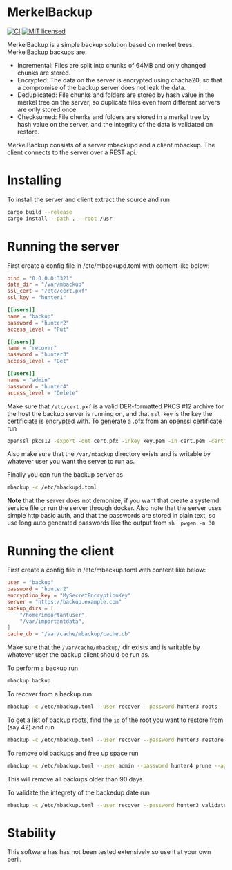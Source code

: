 # MerkelBackup

[![CI](https://github.com/antialize/MerkelBackup/actions/workflows/rust.yml/badge.svg)](https://github.com/antialize/MerkelBackup/actions/workflows/rust.yml)
[![MIT licensed](https://img.shields.io/badge/license-MIT-blue.svg)](./LICENSE)


MerkelBackup is a simple backup solution based on merkel trees. MerkelBackup backups are:
* Incremental: Files are split into chunks of 64MB and only changed chunks are stored.
* Encrypted: The data on the server is encrypted using chacha20, so that a compromise of the backup server does not leak the data.
* Deduplicated: File chunks and folders are stored by hash value in the merkel tree on the server, so duplicate files even from different servers are only stored once.
* Checksumed: File chenks and folders are stored in a merkel tree by hash value on the server, and the integrity of the data is validated on restore.

MerkelBackup consists of a server mbackupd and a client mbackup. The client connects to the server over a REST api.

# Installing
To install the server and client extract the source and run
```sh
cargo build --release
cargo install --path . --root /usr
```

# Running the server
First create a config file in /etc/mbackupd.toml with content like below:
```toml
bind = "0.0.0.0:3321"
data_dir = "/var/mbackup"
ssl_cert = "/etc/cert.pxf"
ssl_key = "hunter1"

[[users]]
name = "backup"
password = "hunter2"
access_level = "Put"

[[users]]
name = "recover"
password = "hunter3"
access_level = "Get"

[[users]]
name = "admin"
password = "hunter4"
access_level = "Delete"
```

Make sure that `/etc/cert.pxf` is a valid DER-formatted PKCS #12 archive for the host the backup server is running on,
and that `ssl_key` is the key the certificiate is encrypted with. To generate a .pfx from an openssl certificate run
```sh
openssl pkcs12 -export -out cert.pfx -inkey key.pem -in cert.pem -certfile chain_certs.pem
```

Also make sure that the `/var/mbackup` directory exists and is writable by whatever user you want the server to run as.

Finally you can run the backup server as
```sh
mbackup -c /etc/mbackupd.toml
```

**Note** that the server does not demonize, if you want that create a systemd service file or run the server through docker. Also note that the server uses simple http basic auth, and that the passwords are stored in plain text, so use long auto generated passwords like the output from
``sh 
pwgen -n 30
``

# Running the client
First create a config file in /etc/mbackup.toml with content like below:
```toml
user = "backup"
password = "hunter2"
encryption_key = "MySecretEncryptionKey"
server = "https://backup.example.com"
backup_dirs = [
    "/home/importantuser",
    "/var/importantdata",
]
cache_db = "/var/cache/mbackup/cache.db"
```
Make sure that the `/var/cache/mbackup/` dir exists and is writable by whatever user the backup client should be run as.

To perform a backup run
```sh
mbackup backup
```

To recover from a backup run
```sh
mbackup -c /etc/mbackup.toml --user recover --password hunter3 roots
```
To get a list of backup roots, find the `id` of the root you want to restore from (say 42) and run
```sh
mbackup -c /etc/mbackup.toml --user recover --password hunter3 restore 42 -p /home/importantuser/mydir
```

To remove old backups and free up space run
```sh
mbackup -c /etc/mbackup.toml --user admin --password hunter4 prune --age 90
```
This will remove all backups older than 90 days.

To validate the integrety of the backedup date run
```sh
mbackup -c /etc/mbackup.toml --user recover --password hunter3 validate --full
```

# Stability
This software has has not been tested extensively so use it at your own peril.
